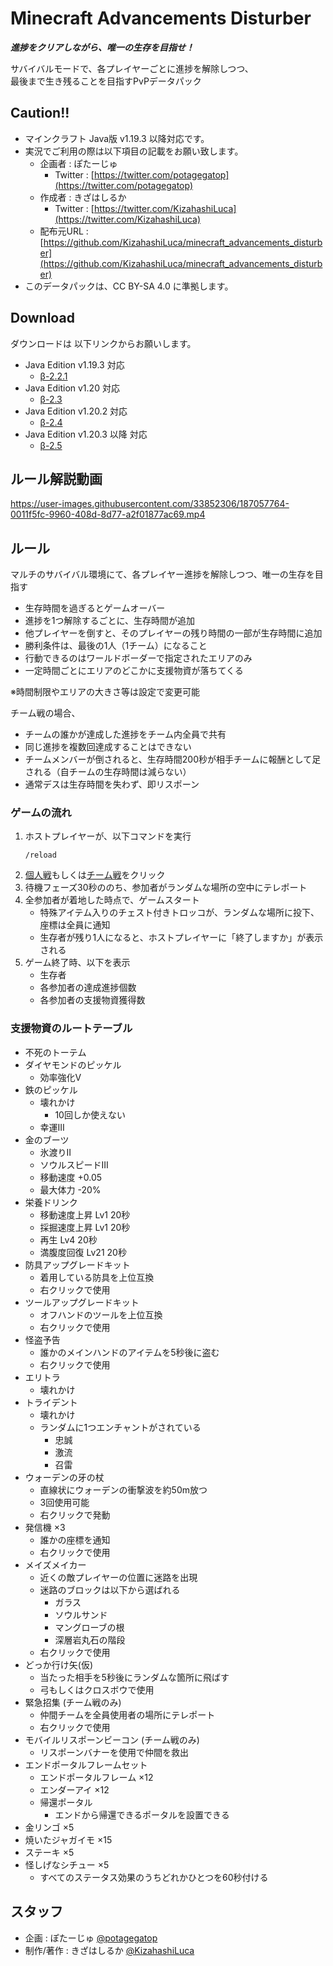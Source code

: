 # Minecraft Advancements Disturber
__*進捗をクリアしながら、唯一の生存を目指せ！*__

サバイバルモードで、各プレイヤーごとに進捗を解除しつつ、  
最後まで生き残ることを目指すPvPデータパック

## Caution!!
 - マインクラフト Java版 v1.19.3 以降対応です。
 - 実況でご利用の際は以下項目の記載をお願い致します。
   - 企画者 : ぽたーじゅ
     - Twitter : [https://twitter.com/potagegatop](https://twitter.com/potagegatop)
   - 作成者 : きざはしるか
     - Twitter : [https://twitter.com/KizahashiLuca](https://twitter.com/KizahashiLuca)
   - 配布元URL : [https://github.com/KizahashiLuca/minecraft_advancements_disturber](https://github.com/KizahashiLuca/minecraft_advancements_disturber)
 - このデータパックは、CC BY-SA 4.0 に準拠します。

## Download
ダウンロードは 以下リンクからお願いします。
 - Java Edition v1.19.3 対応
   - [β-2.2.1](https://github.com/KizahashiLuca/Minecraft_Advancements_Disturber/releases/tag/beta-2.2.1)
 - Java Edition v1.20 対応
   - [β-2.3](https://github.com/KizahashiLuca/Minecraft_Advancements_Disturber/releases/tag/beta-2.3)
 - Java Edition v1.20.2 対応
   - [β-2.4](https://github.com/KizahashiLuca/Minecraft_Advancements_Disturber/releases/tag/beta-2.4)
 - Java Edition v1.20.3 以降 対応
   - [β-2.5](https://github.com/KizahashiLuca/Minecraft_Advancements_Disturber/releases/tag/beta-2.5)
   
## ルール解説動画


https://user-images.githubusercontent.com/33852306/187057764-0011f5fc-9960-408d-8d77-a2f01877ac69.mp4



## ルール
マルチのサバイバル環境にて、各プレイヤー進捗を解除しつつ、唯一の生存を目指す

 - 生存時間を過ぎるとゲームオーバー
 - 進捗を1つ解除するごとに、生存時間が追加
 - 他プレイヤーを倒すと、そのプレイヤーの残り時間の一部が生存時間に追加
 - 勝利条件は、最後の1人（1チーム）になること
 - 行動できるのはワールドボーダーで指定されたエリアのみ
 - 一定時間ごとにエリアのどこかに支援物資が落ちてくる

※時間制限やエリアの大きさ等は設定で変更可能

チーム戦の場合、
 - チームの誰かが達成した進捗をチーム内全員で共有
 - 同じ進捗を複数回達成することはできない
 - チームメンバーが倒されると、生存時間200秒が相手チームに報酬として足される（自チームの生存時間は減らない）
 - 通常デスは生存時間を失わず、即リスポーン

### ゲームの流れ
 1. ホストプレイヤーが、以下コマンドを実行
    ```mcfunction
    /reload
    ```
 2. <ins>個人戦</ins>もしくは<ins>チーム戦</ins>をクリック
 3. 待機フェーズ30秒ののち、参加者がランダムな場所の空中にテレポート
 4. 全参加者が着地した時点で、ゲームスタート
    - 特殊アイテム入りのチェスト付きトロッコが、ランダムな場所に投下、座標は全員に通知
    - 生存者が残り1人になると、ホストプレイヤーに「終了しますか」が表示される
 5. ゲーム終了時、以下を表示
    - 生存者
    - 各参加者の達成進捗個数
    - 各参加者の支援物資獲得数

### 支援物資のルートテーブル
 - 不死のトーテム
 - ダイヤモンドのピッケル
   - 効率強化V
 - 鉄のピッケル
   - 壊れかけ
     - 10回しか使えない
   - 幸運III
 - 金のブーツ
   - 氷渡りII
   - ソウルスピードIII
   - 移動速度 +0.05
   - 最大体力 -20%
 - 栄養ドリンク
   - 移動速度上昇 Lv1 20秒
   - 採掘速度上昇 Lv1 20秒
   - 再生 Lv4 20秒
   - 満腹度回復 Lv21 20秒
 - 防具アップグレードキット
   - 着用している防具を上位互換
   - 右クリックで使用
 - ツールアップグレードキット
   - オフハンドのツールを上位互換
   - 右クリックで使用
 - 怪盗予告
   - 誰かのメインハンドのアイテムを5秒後に盗む
   - 右クリックで使用
 - エリトラ
   - 壊れかけ
 - トライデント
   - 壊れかけ
   - ランダムに1つエンチャントがされている
     - 忠誠
     - 激流
     - 召雷
 - ウォーデンの牙の杖
   - 直線状にウォーデンの衝撃波を約50m放つ
   - 3回使用可能
   - 右クリックで発動
 - 発信機 ×3
   - 誰かの座標を通知
   - 右クリックで使用
 - メイズメイカー
   - 近くの敵プレイヤーの位置に迷路を出現
   - 迷路のブロックは以下から選ばれる
     - ガラス
     - ソウルサンド
     - マングローブの根
     - 深層岩丸石の階段
   - 右クリックで使用
 - どっか行け矢(仮)
   - 当たった相手を5秒後にランダムな箇所に飛ばす
   - 弓もしくはクロスボウで使用
 - 緊急招集 (チーム戦のみ)
   - 仲間チームを全員使用者の場所にテレポート
   - 右クリックで使用
 - モバイルリスポーンビーコン (チーム戦のみ)
   - リスポーンバナーを使用で仲間を救出
 - エンドポータルフレームセット
   - エンドポータルフレーム ×12
   - エンダーアイ ×12
   - 帰還ポータル
     - エンドから帰還できるポータルを設置できる
 - 金リンゴ ×5
 - 焼いたジャガイモ ×15
 - ステーキ ×5
 - 怪しげなシチュー ×5
   - すべてのステータス効果のうちどれかひとつを60秒付ける

## スタッフ
 - 企画 : ぽたーじゅ [@potagegatop](https://twitter.com/potagegatop)
 - 制作/著作 : きざはしるか [@KizahashiLuca](https://twitter.com/KizahashiLuca)
